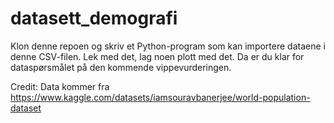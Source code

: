 # datasett_demografi

Klon denne repoen og skriv et Python-program som kan importere dataene i denne CSV-filen. Lek med det, lag noen plott med det. Da er du klar for dataspørsmålet på den kommende vippevurderingen.

Credit: Data kommer fra https://www.kaggle.com/datasets/iamsouravbanerjee/world-population-dataset

